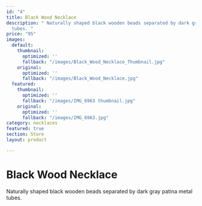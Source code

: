 ```yaml
---
id: "4"
title: Black Wood Necklace
description: " Naturally shaped black wooden beads separated by dark gray patina metal
  tubes. "
price: "95"
images:
  default:
    thumbnail:
      optimized: ''
      fallback: "/images/Black_Wood_Necklace_Thumbnail.jpg"
    original:
      optimized: ''
      fallback: "/images/Black_Wood_Necklace.jpg"
  featured:
    thumbnail:
      optimized: ''
      fallback: "/images/IMG_6963 thumbnail.jpg"
    original:
      optimized: ''
      fallback: "/images/IMG_6963.jpg"
category: necklaces
featured: true
section: Store
layout: product

---
```

# Black Wood Necklace

Naturally shaped black wooden beads separated by dark gray patina metal tubes.
